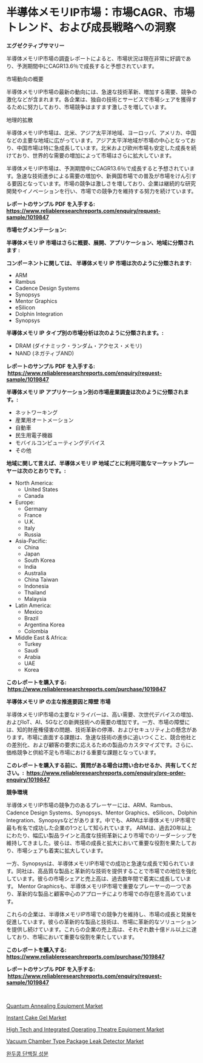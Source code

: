 <p><h1>半導体メモリIP市場：市場CAGR、市場トレンド、および成長戦略への洞察</h1></p><p><strong>エグゼクティブサマリー</strong></p>
<p><p>半導体メモリIP市場の調査レポートによると、市場状況は現在非常に好調であり、予測期間中にCAGR13.6％で成長すると予想されています。</p><p>市場動向の概要</p><p>半導体メモリIP市場の最新の動向には、急速な技術革新、増加する需要、競争の激化などが含まれます。各企業は、独自の技術とサービスで市場シェアを獲得するために努力しており、市場競争はますます激しさを増しています。</p><p>地理的拡散</p><p>半導体メモリIP市場は、北米、アジア太平洋地域、ヨーロッパ、アメリカ、中国などの主要な地域に広がっています。アジア太平洋地域が市場の中心となっており、中国市場は特に急成長しています。北米および欧州市場も安定した成長を続けており、世界的な需要の増加によって市場はさらに拡大しています。</p><p>半導体メモリIP市場は、予測期間中にCAGR13.6％で成長すると予想されています。急速な技術進歩による需要の増加や、新興国市場での普及が市場をけん引する要因となっています。市場の競争は激しさを増しており、企業は継続的な研究開発やイノベーションを行い、市場での競争力を維持する努力を続けています。</p></p>
<p><strong>レポートのサンプル PDF を入手する: <a href="https://www.reliableresearchreports.com/enquiry/request-sample/1019847">https://www.reliableresearchreports.com/enquiry/request-sample/1019847</a></strong></p>
<p><strong>市場セグメンテーション:</strong></p>
<p><strong> 半導体メモリ IP 市場はさらに概要、展開、アプリケーション、地域に分類されます :</strong></p>
<p><strong>コンポーネントに関しては、 半導体メモリ IP 市場は次のように分類されます: &nbsp;</strong></p>
<p><ul><li>ARM</li><li>Rambus</li><li>Cadence Design Systems</li><li>Synopsys</li><li>Mentor Graphics</li><li>eSilicon</li><li>Dolphin Integration</li><li>Synopsys</li></ul></p>
<p><strong> 半導体メモリ IP タイプ別の市場分析は次のように分類されます。:</strong></p>
<p><ul><li>DRAM (ダイナミック・ランダム・アクセス・メモリ)</li><li>NAND (ネガティブAND)</li></ul></p>
<p><strong>レポートのサンプル PDF を入手する: &nbsp;<a href="https://www.reliableresearchreports.com/enquiry/request-sample/1019847">https://www.reliableresearchreports.com/enquiry/request-sample/1019847</a></strong></p>
<p><strong> 半導体メモリ IP アプリケーション別の市場産業調査は次のように分類されます。:</strong></p>
<p><ul><li>ネットワーキング</li><li>産業用オートメーション</li><li>自動車</li><li>民生用電子機器</li><li>モバイルコンピューティングデバイス</li><li>その他</li></ul></p>
<p><strong>地域に関して言えば、半導体メモリ IP 地域ごとに利用可能なマーケットプレーヤーは次のとおりです。:</strong></p>
<p><ul>
    <li>
        North America:
        <ul>
            <li>United States</li>
            <li>Canada</li>
        </ul>
    </li>
    <li>
        Europe:
        <ul>
            <li>Germany</li>
            <li>France</li>
            <li>U.K.</li>
            <li>Italy</li>
            <li>Russia</li>
        </ul>
    </li>
    <li>
        Asia-Pacific:
        <ul>
            <li>China</li>
            <li>Japan</li>
            <li>South Korea</li>
            <li>India</li>
            <li>Australia</li>
            <li>China Taiwan</li>
            <li>Indonesia</li>
            <li>Thailand</li>
            <li>Malaysia</li>
        </ul>
    </li>
    <li>
        Latin America:
        <ul>
            <li>Mexico</li>
            <li>Brazil</li>
            <li>Argentina Korea</li>
            <li>Colombia</li>
        </ul>
    </li>
    <li>
        Middle East & Africa:
        <ul>
            <li>Turkey</li>
            <li>Saudi</li>
            <li>Arabia</li>
            <li>UAE</li>
            <li>Korea</li>
        </ul>
    </li>
    </ul></p>
<p><strong>このレポートを購入する: &nbsp;<a href="https://www.reliableresearchreports.com/purchase/1019847">https://www.reliableresearchreports.com/purchase/1019847</a></strong></p>
<p><strong>半導体メモリ IP の主な推進要因と障壁 市場</strong></p>
<p><p>半導体メモリIP市場の主要なドライバーは、高い需要、次世代デバイスの増加、およびIoT、AI、5Gなどの新興技術への需要の増加です。一方、市場の障壁には、知的財産権侵害の問題、技術革新の停滞、およびセキュリティ上の懸念があります。市場に直面する課題は、急速な技術の進歩に追いつくこと、競合他社との差別化、および顧客の要求に応えるための製品のカスタマイズです。さらに、価格競争と供給不足も市場における重要な課題となっています。</p></p>
<p><strong>このレポートを購入する前に、質問がある場合は問い合わせるか、共有してください。:&nbsp; <a href="https://www.reliableresearchreports.com/enquiry/pre-order-enquiry/1019847">https://www.reliableresearchreports.com/enquiry/pre-order-enquiry/1019847</a></strong></p>
<p><strong>競争環境</strong></p>
<p><p>半導体メモリIP市場の競争力のあるプレーヤーには、ARM、Rambus、Cadence Design Systems、Synopsys、Mentor Graphics、eSilicon、Dolphin Integration、Synopsysなどがあります。中でも、ARMは半導体メモリIP市場で最も有名で成功した企業の1つとして知られています。 ARMは、過去20年以上にわたり、幅広い製品ラインと高度な技術革新により市場でのリーダーシップを維持してきました。彼らは、市場の成長と拡大において重要な役割を果たしており、市場シェアも着実に拡大しています。</p><p>一方、Synopsysは、半導体メモリIP市場での成功と急速な成長で知られています。同社は、高品質な製品と革新的な技術を提供することで市場での地位を強化しています。彼らの市場シェアと売上高は、過去数年間で着実に成長しています。 Mentor Graphicsも、半導体メモリIP市場で重要なプレーヤーの一つであり、革新的な製品と顧客中心のアプローチにより市場での存在感を高めています。</p><p>これらの企業は、半導体メモリIP市場での競争力を維持し、市場の成長と発展を促進しています。彼らの革新的な製品と技術は、市場に革新的なソリューションを提供し続けています。これらの企業の売上高は、それぞれ数十億ドル以上に達しており、市場において重要な役割を果たしています。</p></p>
<p><strong>このレポートを購入する: &nbsp; <a href="https://www.reliableresearchreports.com/purchase/1019847">https://www.reliableresearchreports.com/purchase/1019847</a></strong></p>
<p><strong>レポートのサンプル PDF を入手する: &nbsp;<a href="https://www.reliableresearchreports.com/enquiry/request-sample/1019847">https://www.reliableresearchreports.com/enquiry/request-sample/1019847</a></strong><strong></strong></p>
<p>&nbsp;</p>
<p><p><a href="https://issuu.com/reportprime-2/docs/quantum-annealing-equipment-market-size-2030.pptx">Quantum Annealing Equipment Market</a></p><p><a href="https://noble-drawer-34c.notion.site/Instant-Cake-Gel-Market-Research-Report-Forecasted-for-Period-from-2024-2031-by-Market-Type-Mark-2a2895f3759a48c3b5e254c020fc7704">Instant Cake Gel Market</a></p><p><a href="https://github.com/julyju69/Market-Research-Report-List-2/blob/main/high-tech-and-integrated-operating-theatre-equipment-market.md">High Tech and Integrated Operating Theatre Equipment Market</a></p><p><a href="https://issuu.com/reportprime-2/docs/vacuum-chamber-type-package-leak-detector-market-s">Vacuum Chamber Type Package Leak Detector Market</a></p><p><a href="https://github.com/vs2869dizt0/Market-Research-Report-List-1/blob/main/7635901186323.md">완두콩 단백질 성분</a></p></p>